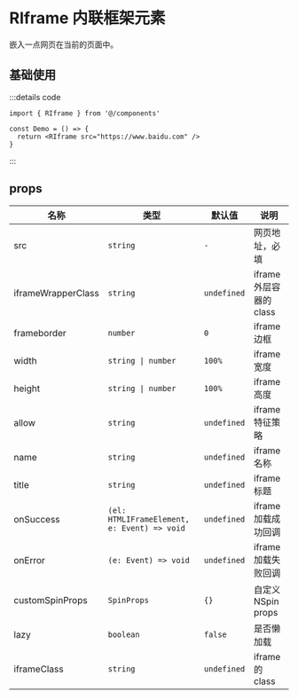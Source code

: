 # RIframe 内联框架元素

嵌入一点网页在当前的页面中。

## 基础使用

:::details code

```tsx
import { RIframe } from '@/components'

const Demo = () => {
  return <RIframe src="https://www.baidu.com" />
}
```

:::

## props

| 名称               | 类型                                        | 默认值      | 说明                    |
| ------------------ | ------------------------------------------- | ----------- | ----------------------- |
| src                | `string`                                    | `-`         | 网页地址，必填          |
| iframeWrapperClass | `string`                                    | `undefined` | iframe 外层容器的 class |
| frameborder        | `number`                                    | `0`         | iframe 边框             |
| width              | `string \| number`                          | `100%`      | iframe 宽度             |
| height             | `string \| number`                          | `100%`      | iframe 高度             |
| allow              | `string`                                    | `undefined` | iframe 特征策略         |
| name               | `string`                                    | `undefined` | iframe 名称             |
| title              | `string`                                    | `undefined` | iframe 标题             |
| onSuccess          | `(el: HTMLIFrameElement, e: Event) => void` | `undefined` | iframe 加载成功回调     |
| onError            | `(e: Event) => void`                        | `undefined` | iframe 加载失败回调     |
| customSpinProps    | `SpinProps`                                 | `{}`        | 自定义 NSpin props      |
| lazy               | `boolean`                                   | `false`     | 是否懒加载              |
| iframeClass        | `string`                                    | `undefined` | iframe 的 class         |
